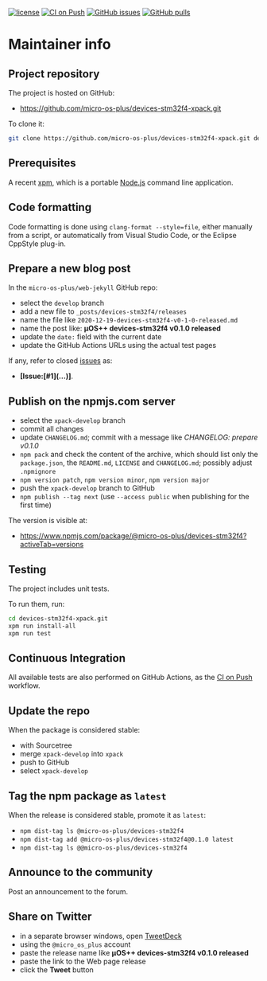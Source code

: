 [![license](https://img.shields.io/github/license/micro-os-plus/devices-stm32f4-xpack)](https://github.com/micro-os-plus/devices-stm32f4-xpack/blob/xpack/LICENSE)
[![CI on Push](https://github.com/micro-os-plus/devices-stm32f4-xpack/workflows/CI%20on%20Push/badge.svg)](https://github.com/micro-os-plus/devices-stm32f4-xpack/actions?query=workflow%3A%22CI+on+Push%22)
[![GitHub issues](https://img.shields.io/github/issues/micro-os-plus/devices-stm32f4-xpack.svg)](https://github.com/micro-os-plus/devices-stm32f4-xpack/issues)
[![GitHub pulls](https://img.shields.io/github/issues-pr/micro-os-plus/devices-stm32f4-xpack.svg)](https://github.com/micro-os-plus/devices-stm32f4-xpack/pulls)

# Maintainer info

## Project repository

The project is hosted on GitHub:

- https://github.com/micro-os-plus/devices-stm32f4-xpack.git

To clone it:

```sh
git clone https://github.com/micro-os-plus/devices-stm32f4-xpack.git devices-stm32f4-xpack.git
```

## Prerequisites

A recent [xpm](https://xpack.github.io/xpm/), which is a portable
[Node.js](https://nodejs.org/) command line application.

## Code formatting

Code formatting is done using `clang-format --style=file`, either manually
from a script, or automatically from Visual Studio Code, or the Eclipse
CppStyle plug-in.

## Prepare a new blog post

In the `micro-os-plus/web-jekyll` GitHub repo:

- select the `develop` branch
- add a new file to `_posts/devices-stm32f4/releases`
- name the file like `2020-12-19-devices-stm32f4-v0-1-0-released.md`
- name the post like: **µOS++ devices-stm32f4 v0.1.0 released**
- update the `date:` field with the current date
- update the GitHub Actions URLs using the actual test pages

If any, refer to closed
[issues](https://github.com/micro-os-plus/devices-stm32f4/issues)
as:

- **[Issue:\[#1\]\(...\)]**.

## Publish on the npmjs.com server

- select the `xpack-develop` branch
- commit all changes
- update `CHANGELOG.md`; commit with a message like _CHANGELOG: prepare v0.1.0_
- `npm pack` and check the content of the archive, which should list
  only the `package.json`, the `README.md`, `LICENSE` and `CHANGELOG.md`;
  possibly adjust `.npmignore`
- `npm version patch`, `npm version minor`, `npm version major`
- push the `xpack-develop` branch to GitHub
- `npm publish --tag next` (use `--access public` when publishing for
  the first time)

The version is visible at:

- https://www.npmjs.com/package/@micro-os-plus/devices-stm32f4?activeTab=versions

## Testing

The project includes unit tests.

To run them, run:

```sh
cd devices-stm32f4-xpack.git
xpm run install-all
xpm run test
```

## Continuous Integration

All available tests are also performed on GitHub Actions, as the
[CI on Push](https://github.com/micro-os-plus/devices-stm32f4-xpack/actions?query=workflow%3A%22CI+on+Push%22)
workflow.

## Update the repo

When the package is considered stable:

- with Sourcetree
- merge `xpack-develop` into `xpack`
- push to GitHub
- select `xpack-develop`

## Tag the npm package as `latest`

When the release is considered stable, promote it as `latest`:

- `npm dist-tag ls @micro-os-plus/devices-stm32f4`
- `npm dist-tag add @micro-os-plus/devices-stm32f4@0.1.0 latest`
- `npm dist-tag ls @@micro-os-plus/devices-stm32f4`

## Announce to the community

Post an announcement to the forum.

## Share on Twitter

- in a separate browser windows, open [TweetDeck](https://tweetdeck.twitter.com/)
- using the `@micro_os_plus` account
- paste the release name like **µOS++ devices-stm32f4 v0.1.0 released**
- paste the link to the Web page release
- click the **Tweet** button
